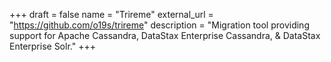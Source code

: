 +++ 
draft = false
name = "Trireme"
external_url = "https://github.com/o19s/trireme"
description = "Migration tool providing support for Apache Cassandra, DataStax Enterprise Cassandra, & DataStax Enterprise Solr."
+++


